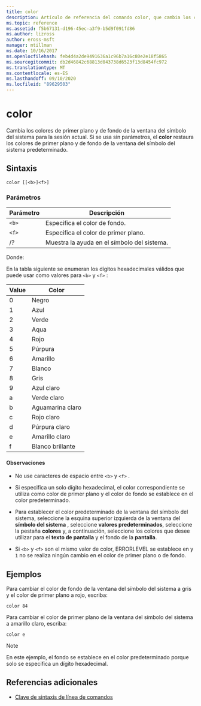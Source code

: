 ```yaml
---
title: color
description: Artículo de referencia del comando color, que cambia los colores de primer plano y de fondo de la ventana del símbolo del sistema para la sesión actual.
ms.topic: reference
ms.assetid: f5b67131-d196-45ec-a3f9-b5d9f091fd86
ms.author: lizross
author: eross-msft
manager: mtillman
ms.date: 10/16/2017
ms.openlocfilehash: feb4d4a2de9491636a1c96b7a16c80e2e18f5865
ms.sourcegitcommit: db2d46842c68813d043738d6523f13d8454fc972
ms.translationtype: MT
ms.contentlocale: es-ES
ms.lasthandoff: 09/10/2020
ms.locfileid: "89629503"
---
```

# <a name="color"></a>color

Cambia los colores de primer plano y de fondo de la ventana del símbolo del sistema para la sesión actual. Si se usa sin parámetros, el **color** restaura los colores de primer plano y de fondo de la ventana del símbolo del sistema predeterminado.

## <a name="syntax"></a>Sintaxis

```
color [[<b>]<f>]
```

### <a name="parameters"></a>Parámetros

| Parámetro | Descripción |
| --------- | ----------- |
| `<b>` | Especifica el color de fondo. |
| `<f>` | Especifica el color de primer plano. |
| /? | Muestra la ayuda en el símbolo del sistema. |

Donde:

En la tabla siguiente se enumeran los dígitos hexadecimales válidos que puede usar como valores para `<b>` y `<f>` :

| Value | Color |
| ----- | ----- |
| 0 | Negro |
| 1 | Azul |
| 2 | Verde |
| 3 | Aqua |
| 4 | Rojo |
| 5 | Púrpura |
| 6 | Amarillo |
| 7 | Blanco |
| 8 | Gris |
| 9 | Azul claro |
| a | Verde claro |
| b | Aguamarina claro |
| c | Rojo claro |
| d | Púrpura claro |
| e | Amarillo claro |
| f | Blanco brillante |

#### <a name="remarks"></a>Observaciones

- No use caracteres de espacio entre `<b>` y `<f>` .

- Si especifica un solo dígito hexadecimal, el color correspondiente se utiliza como color de primer plano y el color de fondo se establece en el color predeterminado.

- Para establecer el color predeterminado de la ventana del símbolo del sistema, seleccione la esquina superior izquierda de la ventana del **símbolo del sistema** , seleccione **valores predeterminados**, seleccione la pestaña **colores** y, a continuación, seleccione los colores que desee utilizar para el **texto de pantalla** y el fondo de la **pantalla**.

- Si `<b>` y `<f>` son el mismo valor de color, ERRORLEVEL se establece en y `1` no se realiza ningún cambio en el color de primer plano o de fondo.

## <a name="examples"></a>Ejemplos

Para cambiar el color de fondo de la ventana del símbolo del sistema a gris y el color de primer plano a rojo, escriba:

```
color 84
```

Para cambiar el color de primer plano de la ventana del símbolo del sistema a amarillo claro, escriba:

```
color e
```

> [!NOTE]
> En este ejemplo, el fondo se establece en el color predeterminado porque solo se especifica un dígito hexadecimal.

## <a name="additional-references"></a>Referencias adicionales

- [Clave de sintaxis de línea de comandos](command-line-syntax-key.md)
